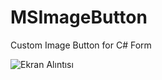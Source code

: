 # MSImageButton
Custom Image Button for C# Form

![Ekran Alıntısı](https://github.com/milano88works/MSImageButton/assets/102877913/6d1e4ef8-202d-4185-aa75-d1ba4f8b8b52)
